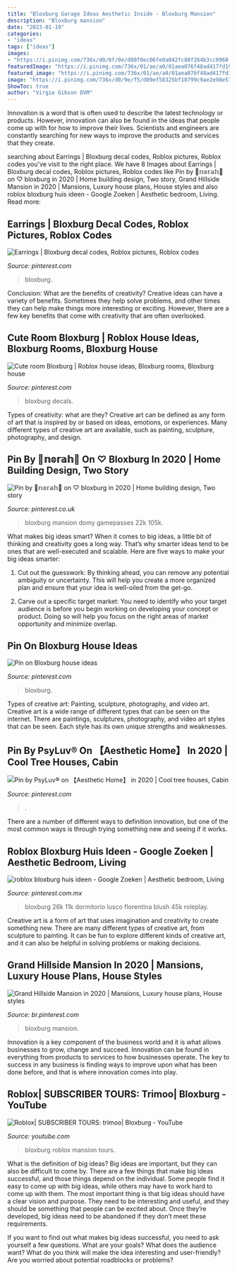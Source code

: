```yaml
---
title: "Bloxburg Garage Ideas Aesthetic Inside - Bloxburg Mansion"
description: "Bloxburg mansion"
date: "2023-01-19"
categories:
- "ideas"
tags: ["ideas"]
images:
- "https://i.pinimg.com/736x/d0/8f/0e/d08f0ec06fe0a042fc88f264b3cc0960.jpg"
featuredImage: "https://i.pinimg.com/736x/01/ae/a0/01aea076f48ad417fd19fb00d071a0a2.jpg"
featured_image: "https://i.pinimg.com/736x/01/ae/a0/01aea076f48ad417fd19fb00d071a0a2.jpg"
image: "https://i.pinimg.com/736x/d0/9e/f5/d09ef58325bf18799c9ae2e98e57f6e4.jpg"
ShowToc: true
author: "Virgie Gibson DVM"
---
```



Innovation is a word that is often used to describe the latest technology or products. However, innovation can also be found in the ideas that people come up with for how to improve their lives. Scientists and engineers are constantly searching for new ways to improve the products and services that they create.

	

		
searching about Earrings | Bloxburg decal codes, Roblox pictures, Roblox codes you've visit to the right place. We have 8 Images about Earrings | Bloxburg decal codes, Roblox pictures, Roblox codes like Pin by 🎄𝕟𝕠𝕣𝕒𝕙🎄 on ♡︎ bloxburg in 2020 | Home building design, Two story, Grand Hillside Mansion in 2020 | Mansions, Luxury house plans, House styles and also roblox bloxburg huis ideen - Google Zoeken | Aesthetic bedroom, Living. Read more:
		
    
## Earrings | Bloxburg Decal Codes, Roblox Pictures, Roblox Codes

<img loading=lazy src="https://i.pinimg.com/736x/ff/6d/61/ff6d6140a26666375d347f115846c703.jpg" onerror="this.onerror=null;this.src='https://tse3.mm.bing.net/th?id=OIP.U7-VL-SYGPh9IfzoBfB6QwHaIT&amp;pid=15.1';" alt="Earrings | Bloxburg decal codes, Roblox pictures, Roblox codes">

_Source: pinterest.com_

>bloxburg. 

	

Conclusion: What are the benefits of creativity?
Creative ideas can have a variety of benefits. Sometimes they help solve problems, and other times they can help make things more interesting or exciting. However, there are a few key benefits that come with creativity that are often overlooked.

    
## Cute Room Bloxburg | Roblox House Ideas, Bloxburg Rooms, Bloxburg House

<img loading=lazy src="https://i.pinimg.com/736x/c2/71/5a/c2715a0e403d351fb887bd3323a0a715.jpg" onerror="this.onerror=null;this.src='https://tse4.mm.bing.net/th?id=OIP.WrxLI6bH4jvSJkVrEPkRqAHaEE&amp;pid=15.1';" alt="Cute room Bloxburg | Roblox house ideas, Bloxburg rooms, Bloxburg house">

_Source: pinterest.com_

>bloxburg decals. 

	

Types of creativity: what are they?
Creative art can be defined as any form of art that is inspired by or based on ideas, emotions, or experiences. Many different types of creative art are available, such as painting, sculpture, photography, and design.

    
## Pin By 🎄𝕟𝕠𝕣𝕒𝕙🎄 On ♡︎ Bloxburg In 2020 | Home Building Design, Two Story

<img loading=lazy src="https://i.pinimg.com/736x/01/ae/a0/01aea076f48ad417fd19fb00d071a0a2.jpg" onerror="this.onerror=null;this.src='https://tse4.mm.bing.net/th?id=OIP.-jjrQJlLtsfkspZc2ehbjAHaFj&amp;pid=15.1';" alt="Pin by 🎄𝕟𝕠𝕣𝕒𝕙🎄 on ♡︎ bloxburg in 2020 | Home building design, Two story">

_Source: pinterest.co.uk_

>bloxburg mansion domy gamepasses 22k 105k. 

	

What makes big ideas smart?
When it comes to big ideas, a little bit of thinking and creativity goes a long way. That’s why smarter ideas tend to be ones that are well-executed and scalable. Here are five ways to make your big ideas smarter:
1. Cut out the guesswork: By thinking ahead, you can remove any potential ambiguity or uncertainty. This will help you create a more organized plan and ensure that your idea is well-oiled from the get-go.

2. Carve out a specific target market: You need to identify who your target audience is before you begin working on developing your concept or product. Doing so will help you focus on the right areas of market opportunity and minimize overlap.


    
## Pin On Bloxburg House Ideas

<img loading=lazy src="https://i.pinimg.com/originals/66/be/76/66be7643892eff9e930dd979e792b93a.jpg" onerror="this.onerror=null;this.src='https://tse2.mm.bing.net/th?id=OIP.m9JILzF4IzYYzvefM7TZhAHaEK&amp;pid=15.1';" alt="Pin on Bloxburg house ideas">

_Source: pinterest.com_

>bloxburg. 

	

Types of creative art: Painting, sculpture, photography, and video art.
Creative art is a wide range of different types that can be seen on the internet. There are paintings, sculptures, photography, and video art styles that can be seen. Each style has its own unique strengths and weaknesses.

    
## Pin By PsyLuv® On 【﻿Aesthetic Home】 In 2020 | Cool Tree Houses, Cabin

<img loading=lazy src="https://i.pinimg.com/736x/d0/8f/0e/d08f0ec06fe0a042fc88f264b3cc0960.jpg" onerror="this.onerror=null;this.src='https://tse4.mm.bing.net/th?id=OIP.wxnFuDZW7uD74CV58r7cmgHaIX&amp;pid=15.1';" alt="Pin by PsyLuv® on 【﻿Aesthetic Home】 in 2020 | Cool tree houses, Cabin">

_Source: pinterest.com_

>. 

	

There are a number of different ways to definition innovation, but one of the most common ways is through trying something new and seeing if it works.

    
## Roblox Bloxburg Huis Ideen - Google Zoeken | Aesthetic Bedroom, Living

<img loading=lazy src="https://i.pinimg.com/736x/d0/9e/f5/d09ef58325bf18799c9ae2e98e57f6e4.jpg" onerror="this.onerror=null;this.src='https://tse3.mm.bing.net/th?id=OIP.wHF9g0WtfY8VRHZj7o5XYwHaEK&amp;pid=15.1';" alt="roblox bloxburg huis ideen - Google Zoeken | Aesthetic bedroom, Living">

_Source: pinterest.com.mx_

>bloxburg 26k 11k dormitorio lusco florentina blush 45k roleplay. 

	

Creative art is a form of art that uses imagination and creativity to create something new. There are many different types of creative art, from sculpture to painting. It can be fun to explore different kinds of creative art, and it can also be helpful in solving problems or making decisions.

    
## Grand Hillside Mansion In 2020 | Mansions, Luxury House Plans, House Styles

<img loading=lazy src="https://i.pinimg.com/originals/b1/2c/9a/b12c9a99b9627c9aad8c774e1f10395f.jpg" onerror="this.onerror=null;this.src='https://tse2.mm.bing.net/th?id=OIP.M5SvREis8V-po3LsHBDLBwHaEL&amp;pid=15.1';" alt="Grand Hillside Mansion in 2020 | Mansions, Luxury house plans, House styles">

_Source: br.pinterest.com_

>bloxburg mansion. 

	

Innovation is a key component of the business world and it is what allows businesses to grow, change and succeed. Innovation can be found in everything from products to services to how businesses operate. The key to success in any business is finding ways to improve upon what has been done before, and that is where innovation comes into play.

    
## Roblox| SUBSCRIBER TOURS: Trimoo| Bloxburg - YouTube

<img loading=lazy src="https://i.ytimg.com/vi/I39bbo4Zwk0/maxresdefault.jpg" onerror="this.onerror=null;this.src='https://tse4.mm.bing.net/th?id=OIP.9lmnpEgZuhM0Lykquv3VzAHaEK&amp;pid=15.1';" alt="Roblox| SUBSCRIBER TOURS: trimoo| Bloxburg - YouTube">

_Source: youtube.com_

>bloxburg roblox mansion tours. 

	

What is the definition of big ideas?
Big ideas are important, but they can also be difficult to come by. There are a few things that make big ideas successful, and those things depend on the individual. Some people find it easy to come up with big ideas, while others may have to work hard to come up with them.
The most important thing is that big ideas should have a clear vision and purpose. They need to be interesting and useful, and they should be something that people can be excited about. Once they’re developed, big ideas need to be abandoned if they don’t meet these requirements.

If you want to find out what makes big ideas successful, you need to ask yourself a few questions. What are your goals? What does the audience want? What do you think will make the idea interesting and user-friendly? Are you worried about potential roadblocks or problems?

